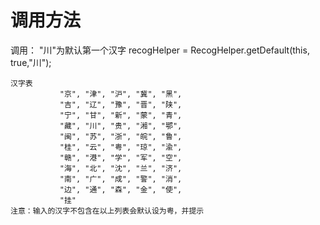 调用方法
=========================================
调用：  "川"为默认第一个汉字
     recogHelper = RecogHelper.getDefault(this, true,"川");
     
    汉字表
               "京", "津", "沪", "冀", "黑",
               "吉", "辽", "豫", "晋", "陕",
               "宁", "甘", "新", "蒙", "青",
               "藏", "川", "贵", "湘", "鄂",
               "闽", "苏", "浙", "皖", "鲁",
               "桂", "云", "粤", "琼", "渝",
               "赣", "港", "学", "军", "空",
               "海", "北", "沈", "兰", "济",
               "南", "广", "成", "警", "消",
               "边", "通", "森", "金", "使",
               "挂"
    注意：输入的汉字不包含在以上列表会默认设为粤，并提示
